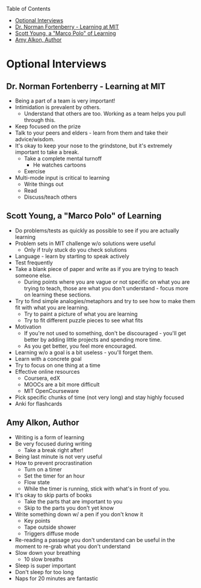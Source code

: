<!-- START doctoc generated TOC please keep comment here to allow auto update -->
<!-- DON'T EDIT THIS SECTION, INSTEAD RE-RUN doctoc TO UPDATE -->
Table of Contents

-   [Optional Interviews](#optional-interviews)
-   [Dr. Norman Fortenberry - Learning at
    MIT](#dr-norman-fortenberry---learning-at-mit)
-   [Scott Young, a "Marco Polo" of
    Learning](#scott-young-a-marco-polo-of-learning)
-   [Amy Alkon, Author](#amy-alkon-author)

<!-- END doctoc generated TOC please keep comment here to allow auto update -->
Optional Interviews
===================

Dr. Norman Fortenberry - Learning at MIT
----------------------------------------

-   Being a part of a team is very important!
-   Intimidation is prevalent by others.
    -   Understand that others are too. Working as a team helps you pull
        through this.
-   Keep focused on the prize
-   Talk to your peers and elders - learn from them and take
    their advice/wisdom.
-   It's okay to keep your nose to the grindstone, but it's extremely
    important to take a break.
    -   Take a complete mental turnoff
        -   He watches cartoons
    -   Exercise
-   Multi-mode input is critical to learning
    -   Write things out
    -   Read
    -   Discuss/teach others

Scott Young, a "Marco Polo" of Learning
---------------------------------------

-   Do problems/tests as quickly as possible to see if you are actually
    learning
-   Problem sets in MIT challenge w/o solutions were useful
    -   Only if truly stuck do you check solutions
-   Language - learn by starting to speak actively
-   Test frequently
-   Take a blank piece of paper and write as if you are trying to teach
    someone else.
    -   During points where you are vague or not specific on what you
        are trying to teach, those are what you don't understand - focus
        more on learning these sections.
-   Try to find simple analogies/metaphors and try to see how to make
    them fit with what you are learning.
    -   Try to paint a picture of what you are learning
    -   Try to fit different puzzle pieces to see what fits
-   Motivation
    -   If you're not used to something, don't be discouraged - you'll
        get better by adding little projects and spending more time.
    -   As you get better, you feel more encouraged.
-   Learning w/o a goal is a bit useless - you'll forget them.
-   Learn with a concrete goal
-   Try to focus on one thing at a time
-   Effective online resources
    -   Coursera, edX
    -   MOOCs are a bit more difficult
    -   MIT OpenCourseware
-   Pick specific chunks of time (not very long) and stay highly focused
-   Anki for flashcards

Amy Alkon, Author
-----------------

-   Writing is a form of learning
-   Be very focused during writing
    -   Take a break right after!
-   Being last minute is not very useful
-   How to prevent procrastination
    -   Turn on a timer
    -   Set the timer for an hour
    -   Flow state
    -   While the timer is running, stick with what's in front of you.
-   It's okay to skip parts of books
    -   Take the parts that are important to you
    -   Skip to the parts you don't yet know
-   Write something down w/ a pen if you don't know it
    -   Key points
    -   Tape outside shower
    -   Triggers diffuse mode
-   Re-reading a passage you don't understand can be useful in the
    moment to re-grab what you don't understand
-   Slow down your breathing
    -   10 slow breaths
-   Sleep is super important
-   Don't sleep for too long
-   Naps for 20 minutes are fantastic

